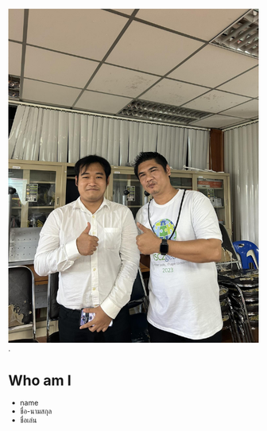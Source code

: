 ![alt text](383692522_983232459600469_6967644234125480508_n.jpg).
# Who am I
+ name
+ ชื่อ-นามสกุล
+ ชื่อเล่น
